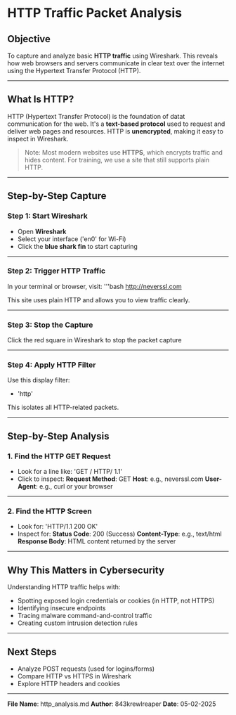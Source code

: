 # HTTP Traffic Packet Analysis

## Objective 
To capture and analyze basic **HTTP traffic** using Wireshark. This reveals how web browsers and servers communicate in clear text over the internet using the Hypertext Transfer Protocol (HTTP).

---

## What Is HTTP?

HTTP (Hypertext Transfer Protocol) is the foundation of datat communication for the web. It's a **text-based protocol** used to request and deliver web pages and resources. HTTP is **unencrypted**, making it easy to inspect in Wireshark.

> Note: Most modern websites use **HTTPS**, which encrypts traffic and hides content. For training, we use a site that still supports plain HTTP.

---

## Step-by-Step Capture

### Step 1: Start Wireshark
- Open **Wireshark**
- Select your interface ('en0' for Wi-Fi)
- Click the **blue shark fin** to start capturing

---

### Step 2: Trigger HTTP Traffic
In your terminal or browser, visit:
'''bash
http://neverssl.com

This site uses plain HTTP and allows you to view traffic clearly.

---

### Step 3: Stop the Capture
Click the red square in Wireshark to stop the packet capture

---

### Step 4: Apply HTTP Filter
Use this display filter:
- 'http'

This isolates all HTTP-related packets.

---

## Step-by-Step Analysis

### 1. Find the HTTP GET Request
- Look for a line like: 'GET / HTTP/ 1.1'
- Click to inspect:
  **Request Method**: GET
  **Host**: e.g., neverssl.com
  **User-Agent**: e.g., curl or your browser

---

### 2. Find the HTTP Screen
- Look for: 'HTTP/1.1 200 OK'
- Inspect for:
  **Status Code**: 200 (Success)
  **Content-Type**: e.g., text/html
  **Response Body**: HTML content returned by the server

---

## Why This Matters in Cybersecurity
Understanding HTTP traffic helps with:
- Spotting exposed login credentials or cookies (in HTTP, not HTTPS)
- Identifying insecure endpoints
- Tracing malware command-and-control traffic
- Creating custom intrusion detection rules

---

## Next Steps
- Analyze POST requests (used for logins/forms)
- Compare HTTP vs HTTPS in Wireshark
- Explore HTTP headers and cookies

---

**File Name**: http_analysis.md
**Author**: 843krewlreaper
**Date**: 05-02-2025
